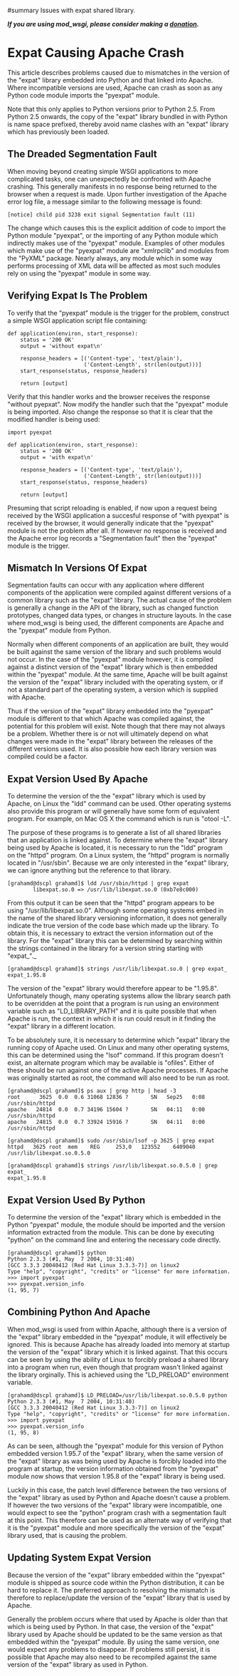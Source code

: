﻿#summary Issues with expat shared library.

_**If you are using mod\_wsgi, please consider making a
[donation](HowToContributeBack.md).**_

# Expat Causing Apache Crash #

This article describes problems caused due to mismatches in the version of
the "expat" library embedded into Python and that linked into Apache. Where
incompatible versions are used, Apache can crash as soon as any Python code
module imports the "pyexpat" module.

Note that this only applies to Python versions prior to Python 2.5. From
Python 2.5 onwards, the copy of the "expat" library bundled in with Python
is name space prefixed, thereby avoid name clashes with an "expat" library
which has previously been loaded.


## The Dreaded Segmentation Fault ##

When moving beyond creating simple WSGI applications to more complicated
tasks, one can unexpectedly be confronted with Apache crashing. This
generally manifests in no response being returned to the browser when a
request is made. Upon further investigation of the Apache error log file, a
message similar to the following message is found:

```
[notice] child pid 3238 exit signal Segmentation fault (11)
```

The change which causes this is the explicit addition of code to import the
Python module "pyexpat", or the importing of any Python module which
indirectly makes use of the "pyexpat" module. Examples of other modules
which make use of the "pyexpat" module are "xmlrpclib" and modules from the
"PyXML" package. Nearly always, any module which in some way performs
processing of XML data will be affected as most such modules rely on using
the "pyexpat" module in some way.

## Verifying Expat Is The Problem ##

To verify that the "pyexpat" module is the trigger for the problem,
construct a simple WSGI application script file containing:

```
def application(environ, start_response):
    status = '200 OK'
    output = 'without expat\n' 

    response_headers = [('Content-type', 'text/plain'), 
                        ('Content-Length', str(len(output)))]
    start_response(status, response_headers)

    return [output]
```

Verify that this handler works and the browser receives the response
"without pyepxat". Now modify the handler such that the "pyexpat" module is
being imported. Also change the response so that it is clear that the
modified handler is being used:

```
import pyexpat

def application(environ, start_response):
    status = '200 OK'
    output = 'with expat\n' 

    response_headers = [('Content-type', 'text/plain'), 
                        ('Content-Length', str(len(output)))]
    start_response(status, response_headers)

    return [output]
```

Presuming that script reloading is enabled, if now upon a request being
received by the WSGI application a succesful response of "with pyexpat" is
received by the browser, it would generally indicate that the "pyexpat"
module is not the problem after all. If however no response is received and
the Apache error log records a "Segmentation fault" then the "pyexpat"
module is the trigger.

## Mismatch In Versions Of Expat ##

Segmentation faults can occur with any application where different
components of the application were compiled against different versions of a
common library such as the "expat" library. The actual cause of the problem
is generally a change in the API of the library, such as changed function
prototypes, changed data types, or changes in structure layouts. In the
case where mod\_wsgi is being used, the different components are Apache
and the "pyexpat" module from Python.

Normally when different components of an application are built, they would
be built against the same version of the library and such problems would
not occur. In the case of the "pyexpat" module however, it is compiled
against a distinct version of the "expat" library which is then embedded
within the "pyexpat" module. At the same time, Apache will be built against
the version of the "expat" library included with the operating system, or
if not a standard part of the operating system, a version which is supplied
with Apache.

Thus if the version of the "expat" library embedded into the "pyexpat"
module is different to that which Apache was compiled against, the
potential for this problem will exist. Note though that there may not
always be a problem. Whether there is or not will ultimately depend on what
changes were made in the "expat" library between the releases of the
different versions used. It is also possible how each library version was
compiled could be a factor.

## Expat Version Used By Apache ##

To determine the version of the the "expat" library which is used by
Apache, on Linux the "ldd" command can be used. Other operating systems
also provide this program or will generally have some form of equivalent
program. For example, on Mac OS X the command which is run is "otool -L".

The purpose of these programs is to generate a list of all shared libraries
that an application is linked against. To determine where the "expat"
library being used by Apache is located, it is necessary to run the "ldd"
program on the "httpd" program. On a Linux system, the "httpd" program is
normally located in "/usr/sbin". Because we are only interested in the
"expat" library, we can ignore anything but the reference to that library.

```
[grahamd@dscpl grahamd]$ ldd /usr/sbin/httpd | grep expat
        libexpat.so.0 => /usr/lib/libexpat.so.0 (0xb7e8c000)
```

From this output it can be seen that the "httpd" program appears to be
using "/usr/lib/libexpat.so.0". Although some operating systems embed in
the name of the shared library versioning information, it does not
generally indicate the true version of the code base which made up the
library. To obtain this, it is necessary to extract the version information
out of the library. For the "expat" library this can be determined by
searching within the strings contained in the library for a version string
starting with "expat_"._

```
[grahamd@dscpl grahamd]$ strings /usr/lib/libexpat.so.0 | grep expat_
expat_1.95.8
```

The version of the "expat" library would therefore appear to be "1.95.8".
Unfortunately though, many operating systems allow the library search path
to be overridden at the point that a program is run using an environment
variable such as "LD\_LIBRARY\_PATH" and it is quite possible that when
Apache is run, the context in which it is run could result in it finding
the "expat" library in a different location.

To be absolutely sure, it is necessary to determine which "expat" library
the running copy of Apache used. On Linux and many other operating systems,
this can be determined using the "lsof" command. If this program doesn't
exist, an alternate program which may be available is "ofiles". Either of
these should be run against one of the active Apache processes. If Apache
was originally started as root, the command will also need to be run as
root.

```
[grahamd@dscpl grahamd]$ ps aux | grep http | head -3
root      3625  0.0  0.6 31068 12836 ?       SN   Sep25   0:08 /usr/sbin/httpd
apache   24814  0.0  0.7 34196 15604 ?       SN   04:11   0:00 /usr/sbin/httpd
apache   24815  0.0  0.7 33924 15916 ?       SN   04:11   0:00 /usr/sbin/httpd

[grahamd@dscpl grahamd]$ sudo /usr/sbin/lsof -p 3625 | grep expat
httpd   3625 root  mem    REG     253,0   123552    6409040
/usr/lib/libexpat.so.0.5.0

[grahamd@dscpl grahamd]$ strings /usr/lib/libexpat.so.0.5.0 | grep expat_
expat_1.95.8
```

## Expat Version Used By Python ##

To determine the version of the "expat" library which is embedded in the
Python "pyexpat" module, the module should be imported and the version
information extracted from the module. This can be done by executing
"python" on the command line and entering the necessary code directly.

```
[grahamd@dscpl grahamd]$ python
Python 2.3.3 (#1, May  7 2004, 10:31:40) 
[GCC 3.3.3 20040412 (Red Hat Linux 3.3.3-7)] on linux2
Type "help", "copyright", "credits" or "license" for more information.
>>> import pyexpat 
>>> pyexpat.version_info
(1, 95, 7)
```

## Combining Python And Apache ##

When mod\_wsgi is used from within Apache, although there is a version of
the "expat" library embedded in the "pyexpat" module, it will effectively
be ignored. This is because Apache has already loaded into memory at
startup the version of the "expat" library which it is linked against. That
this occurs can be seen by using the ability of Linux to forcibly preload a
shared library into a program when run, even though that program wasn't
linked against the library orginally. This is achieved using the
"LD\_PRELOAD" environment variable.

```
[grahamd@dscpl grahamd]$ LD_PRELOAD=/usr/lib/libexpat.so.0.5.0 python
Python 2.3.3 (#1, May  7 2004, 10:31:40) 
[GCC 3.3.3 20040412 (Red Hat Linux 3.3.3-7)] on linux2
Type "help", "copyright", "credits" or "license" for more information.
>>> import pyexpat
>>> pyexpat.version_info
(1, 95, 8)
```

As can be seen, although the "pyexpat" module for this version of Python
embedded version 1.95.7 of the "expat" library, when the same version of
the "expat" library as was being used by Apache is forcibly loaded into the
program at startup, the version information obtained from the "pyexpat"
module now shows that version 1.95.8 of the "expat" library is being used.

Luckily in this case, the patch level difference between the two versions
of the "expat" library as used by Python and Apache doesn't cause a
problem. If however the two versions of the "expat" library were
incompatible, one would expect to see the "python" program crash with a
segmentation fault at this point. This therefore can be used as an
alternate way of verifying that it is the "pyexpat" module and more
specifically the version of the "expat" library used, that is causing the
problem.

## Updating System Expat Version ##

Because the version of the "expat" library embedded within the "pyexpat"
module is shipped as source code within the Python distribution, it can be
hard to replace it. The preferred approach to resolving the mismatch is
therefore to replace/update the version of the "expat" library that is used
by Apache.

Generally the problem occurs where that used by Apache is older than that
which is being used by Python. In that case, the version of the "expat"
library used by Apache should be updated to be the same version as that
embedded within the "pyexpat" module. By using the same version, one would
expect any problems to disappear. If problems still persist, it is possible
that Apache may also need to be recompiled against the same version of the
"expat" library as used in Python.